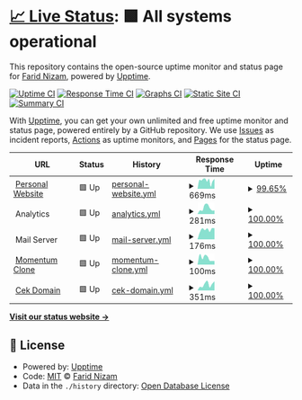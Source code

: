 # [📈 Live Status](https://yuimatcha.github.io/uptime): <!--live status--> **🟩 All systems operational**

This repository contains the open-source uptime monitor and status page for [Farid Nizam](www.onolune.me), powered by [Upptime](https://github.com/upptime/upptime).

[![Uptime CI](https://github.com/yuimatcha/uptime/workflows/Uptime%20CI/badge.svg)](https://github.com/yuimatcha/uptime/actions?query=workflow%3A%22Uptime+CI%22)
[![Response Time CI](https://github.com/yuimatcha/uptime/workflows/Response%20Time%20CI/badge.svg)](https://github.com/yuimatcha/uptime/actions?query=workflow%3A%22Response+Time+CI%22)
[![Graphs CI](https://github.com/yuimatcha/uptime/workflows/Graphs%20CI/badge.svg)](https://github.com/yuimatcha/uptime/actions?query=workflow%3A%22Graphs+CI%22)
[![Static Site CI](https://github.com/yuimatcha/uptime/workflows/Static%20Site%20CI/badge.svg)](https://github.com/yuimatcha/uptime/actions?query=workflow%3A%22Static+Site+CI%22)
[![Summary CI](https://github.com/yuimatcha/uptime/workflows/Summary%20CI/badge.svg)](https://github.com/yuimatcha/uptime/actions?query=workflow%3A%22Summary+CI%22)

With [Upptime](https://upptime.js.org), you can get your own unlimited and free uptime monitor and status page, powered entirely by a GitHub repository. We use [Issues](https://github.com/yuimatcha/uptime/issues) as incident reports, [Actions](https://github.com/yuimatcha/uptime/actions) as uptime monitors, and [Pages](https://yuimatcha.github.io/uptime) for the status page.

<!--start: status pages-->
<!-- This summary is generated by Upptime (https://github.com/upptime/upptime) -->
<!-- Do not edit this manually, your changes will be overwritten -->
<!-- prettier-ignore -->
| URL | Status | History | Response Time | Uptime |
| --- | ------ | ------- | ------------- | ------ |
| <img alt="" src="https://www.farid.cyou/favicon.ico" height="13"> [Personal Website](https://www.farid.cyou) | 🟩 Up | [personal-website.yml](https://github.com/0faridnizam/uptime/commits/HEAD/history/personal-website.yml) | <details><summary><img alt="Response time graph" src="./graphs/personal-website/response-time-week.png" height="20"> 669ms</summary><br><a href="https://faridnizam.github.io/uptime/history/personal-website"><img alt="Response time 428" src="https://img.shields.io/endpoint?url=https%3A%2F%2Fraw.githubusercontent.com%2F0faridnizam%2Fuptime%2FHEAD%2Fapi%2Fpersonal-website%2Fresponse-time.json"></a><br><a href="https://faridnizam.github.io/uptime/history/personal-website"><img alt="24-hour response time 908" src="https://img.shields.io/endpoint?url=https%3A%2F%2Fraw.githubusercontent.com%2F0faridnizam%2Fuptime%2FHEAD%2Fapi%2Fpersonal-website%2Fresponse-time-day.json"></a><br><a href="https://faridnizam.github.io/uptime/history/personal-website"><img alt="7-day response time 669" src="https://img.shields.io/endpoint?url=https%3A%2F%2Fraw.githubusercontent.com%2F0faridnizam%2Fuptime%2FHEAD%2Fapi%2Fpersonal-website%2Fresponse-time-week.json"></a><br><a href="https://faridnizam.github.io/uptime/history/personal-website"><img alt="30-day response time 700" src="https://img.shields.io/endpoint?url=https%3A%2F%2Fraw.githubusercontent.com%2F0faridnizam%2Fuptime%2FHEAD%2Fapi%2Fpersonal-website%2Fresponse-time-month.json"></a><br><a href="https://faridnizam.github.io/uptime/history/personal-website"><img alt="1-year response time 428" src="https://img.shields.io/endpoint?url=https%3A%2F%2Fraw.githubusercontent.com%2F0faridnizam%2Fuptime%2FHEAD%2Fapi%2Fpersonal-website%2Fresponse-time-year.json"></a></details> | <details><summary><a href="https://faridnizam.github.io/uptime/history/personal-website">99.65%</a></summary><a href="https://faridnizam.github.io/uptime/history/personal-website"><img alt="All-time uptime 98.90%" src="https://img.shields.io/endpoint?url=https%3A%2F%2Fraw.githubusercontent.com%2F0faridnizam%2Fuptime%2FHEAD%2Fapi%2Fpersonal-website%2Fuptime.json"></a><br><a href="https://faridnizam.github.io/uptime/history/personal-website"><img alt="24-hour uptime 100.00%" src="https://img.shields.io/endpoint?url=https%3A%2F%2Fraw.githubusercontent.com%2F0faridnizam%2Fuptime%2FHEAD%2Fapi%2Fpersonal-website%2Fuptime-day.json"></a><br><a href="https://faridnizam.github.io/uptime/history/personal-website"><img alt="7-day uptime 99.65%" src="https://img.shields.io/endpoint?url=https%3A%2F%2Fraw.githubusercontent.com%2F0faridnizam%2Fuptime%2FHEAD%2Fapi%2Fpersonal-website%2Fuptime-week.json"></a><br><a href="https://faridnizam.github.io/uptime/history/personal-website"><img alt="30-day uptime 99.92%" src="https://img.shields.io/endpoint?url=https%3A%2F%2Fraw.githubusercontent.com%2F0faridnizam%2Fuptime%2FHEAD%2Fapi%2Fpersonal-website%2Fuptime-month.json"></a><br><a href="https://faridnizam.github.io/uptime/history/personal-website"><img alt="1-year uptime 98.90%" src="https://img.shields.io/endpoint?url=https%3A%2F%2Fraw.githubusercontent.com%2F0faridnizam%2Fuptime%2FHEAD%2Fapi%2Fpersonal-website%2Fuptime-year.json"></a></details>
| <img alt="" src="https://i.imgur.com/NnB33FF.png" height="13"> Analytics | 🟩 Up | [analytics.yml](https://github.com/0faridnizam/uptime/commits/HEAD/history/analytics.yml) | <details><summary><img alt="Response time graph" src="./graphs/analytics/response-time-week.png" height="20"> 281ms</summary><br><a href="https://faridnizam.github.io/uptime/history/analytics"><img alt="Response time 213" src="https://img.shields.io/endpoint?url=https%3A%2F%2Fraw.githubusercontent.com%2F0faridnizam%2Fuptime%2FHEAD%2Fapi%2Fanalytics%2Fresponse-time.json"></a><br><a href="https://faridnizam.github.io/uptime/history/analytics"><img alt="24-hour response time 540" src="https://img.shields.io/endpoint?url=https%3A%2F%2Fraw.githubusercontent.com%2F0faridnizam%2Fuptime%2FHEAD%2Fapi%2Fanalytics%2Fresponse-time-day.json"></a><br><a href="https://faridnizam.github.io/uptime/history/analytics"><img alt="7-day response time 281" src="https://img.shields.io/endpoint?url=https%3A%2F%2Fraw.githubusercontent.com%2F0faridnizam%2Fuptime%2FHEAD%2Fapi%2Fanalytics%2Fresponse-time-week.json"></a><br><a href="https://faridnizam.github.io/uptime/history/analytics"><img alt="30-day response time 319" src="https://img.shields.io/endpoint?url=https%3A%2F%2Fraw.githubusercontent.com%2F0faridnizam%2Fuptime%2FHEAD%2Fapi%2Fanalytics%2Fresponse-time-month.json"></a><br><a href="https://faridnizam.github.io/uptime/history/analytics"><img alt="1-year response time 213" src="https://img.shields.io/endpoint?url=https%3A%2F%2Fraw.githubusercontent.com%2F0faridnizam%2Fuptime%2FHEAD%2Fapi%2Fanalytics%2Fresponse-time-year.json"></a></details> | <details><summary><a href="https://faridnizam.github.io/uptime/history/analytics">100.00%</a></summary><a href="https://faridnizam.github.io/uptime/history/analytics"><img alt="All-time uptime 99.90%" src="https://img.shields.io/endpoint?url=https%3A%2F%2Fraw.githubusercontent.com%2F0faridnizam%2Fuptime%2FHEAD%2Fapi%2Fanalytics%2Fuptime.json"></a><br><a href="https://faridnizam.github.io/uptime/history/analytics"><img alt="24-hour uptime 100.00%" src="https://img.shields.io/endpoint?url=https%3A%2F%2Fraw.githubusercontent.com%2F0faridnizam%2Fuptime%2FHEAD%2Fapi%2Fanalytics%2Fuptime-day.json"></a><br><a href="https://faridnizam.github.io/uptime/history/analytics"><img alt="7-day uptime 100.00%" src="https://img.shields.io/endpoint?url=https%3A%2F%2Fraw.githubusercontent.com%2F0faridnizam%2Fuptime%2FHEAD%2Fapi%2Fanalytics%2Fuptime-week.json"></a><br><a href="https://faridnizam.github.io/uptime/history/analytics"><img alt="30-day uptime 100.00%" src="https://img.shields.io/endpoint?url=https%3A%2F%2Fraw.githubusercontent.com%2F0faridnizam%2Fuptime%2FHEAD%2Fapi%2Fanalytics%2Fuptime-month.json"></a><br><a href="https://faridnizam.github.io/uptime/history/analytics"><img alt="1-year uptime 99.90%" src="https://img.shields.io/endpoint?url=https%3A%2F%2Fraw.githubusercontent.com%2F0faridnizam%2Fuptime%2FHEAD%2Fapi%2Fanalytics%2Fuptime-year.json"></a></details>
| <img alt="" src="https://i.imgur.com/iAqTLq1.png" height="13"> Mail Server | 🟩 Up | [mail-server.yml](https://github.com/0faridnizam/uptime/commits/HEAD/history/mail-server.yml) | <details><summary><img alt="Response time graph" src="./graphs/mail-server/response-time-week.png" height="20"> 176ms</summary><br><a href="https://faridnizam.github.io/uptime/history/mail-server"><img alt="Response time 166" src="https://img.shields.io/endpoint?url=https%3A%2F%2Fraw.githubusercontent.com%2F0faridnizam%2Fuptime%2FHEAD%2Fapi%2Fmail-server%2Fresponse-time.json"></a><br><a href="https://faridnizam.github.io/uptime/history/mail-server"><img alt="24-hour response time 158" src="https://img.shields.io/endpoint?url=https%3A%2F%2Fraw.githubusercontent.com%2F0faridnizam%2Fuptime%2FHEAD%2Fapi%2Fmail-server%2Fresponse-time-day.json"></a><br><a href="https://faridnizam.github.io/uptime/history/mail-server"><img alt="7-day response time 176" src="https://img.shields.io/endpoint?url=https%3A%2F%2Fraw.githubusercontent.com%2F0faridnizam%2Fuptime%2FHEAD%2Fapi%2Fmail-server%2Fresponse-time-week.json"></a><br><a href="https://faridnizam.github.io/uptime/history/mail-server"><img alt="30-day response time 160" src="https://img.shields.io/endpoint?url=https%3A%2F%2Fraw.githubusercontent.com%2F0faridnizam%2Fuptime%2FHEAD%2Fapi%2Fmail-server%2Fresponse-time-month.json"></a><br><a href="https://faridnizam.github.io/uptime/history/mail-server"><img alt="1-year response time 166" src="https://img.shields.io/endpoint?url=https%3A%2F%2Fraw.githubusercontent.com%2F0faridnizam%2Fuptime%2FHEAD%2Fapi%2Fmail-server%2Fresponse-time-year.json"></a></details> | <details><summary><a href="https://faridnizam.github.io/uptime/history/mail-server">100.00%</a></summary><a href="https://faridnizam.github.io/uptime/history/mail-server"><img alt="All-time uptime 100.00%" src="https://img.shields.io/endpoint?url=https%3A%2F%2Fraw.githubusercontent.com%2F0faridnizam%2Fuptime%2FHEAD%2Fapi%2Fmail-server%2Fuptime.json"></a><br><a href="https://faridnizam.github.io/uptime/history/mail-server"><img alt="24-hour uptime 100.00%" src="https://img.shields.io/endpoint?url=https%3A%2F%2Fraw.githubusercontent.com%2F0faridnizam%2Fuptime%2FHEAD%2Fapi%2Fmail-server%2Fuptime-day.json"></a><br><a href="https://faridnizam.github.io/uptime/history/mail-server"><img alt="7-day uptime 100.00%" src="https://img.shields.io/endpoint?url=https%3A%2F%2Fraw.githubusercontent.com%2F0faridnizam%2Fuptime%2FHEAD%2Fapi%2Fmail-server%2Fuptime-week.json"></a><br><a href="https://faridnizam.github.io/uptime/history/mail-server"><img alt="30-day uptime 100.00%" src="https://img.shields.io/endpoint?url=https%3A%2F%2Fraw.githubusercontent.com%2F0faridnizam%2Fuptime%2FHEAD%2Fapi%2Fmail-server%2Fuptime-month.json"></a><br><a href="https://faridnizam.github.io/uptime/history/mail-server"><img alt="1-year uptime 100.00%" src="https://img.shields.io/endpoint?url=https%3A%2F%2Fraw.githubusercontent.com%2F0faridnizam%2Fuptime%2FHEAD%2Fapi%2Fmail-server%2Fuptime-year.json"></a></details>
| <img alt="" src="https://momentum-clone.pages.dev/favicon.ico" height="13"> [Momentum Clone](https://momentum-clone.pages.dev) | 🟩 Up | [momentum-clone.yml](https://github.com/0faridnizam/uptime/commits/HEAD/history/momentum-clone.yml) | <details><summary><img alt="Response time graph" src="./graphs/momentum-clone/response-time-week.png" height="20"> 100ms</summary><br><a href="https://faridnizam.github.io/uptime/history/momentum-clone"><img alt="Response time 108" src="https://img.shields.io/endpoint?url=https%3A%2F%2Fraw.githubusercontent.com%2F0faridnizam%2Fuptime%2FHEAD%2Fapi%2Fmomentum-clone%2Fresponse-time.json"></a><br><a href="https://faridnizam.github.io/uptime/history/momentum-clone"><img alt="24-hour response time 92" src="https://img.shields.io/endpoint?url=https%3A%2F%2Fraw.githubusercontent.com%2F0faridnizam%2Fuptime%2FHEAD%2Fapi%2Fmomentum-clone%2Fresponse-time-day.json"></a><br><a href="https://faridnizam.github.io/uptime/history/momentum-clone"><img alt="7-day response time 100" src="https://img.shields.io/endpoint?url=https%3A%2F%2Fraw.githubusercontent.com%2F0faridnizam%2Fuptime%2FHEAD%2Fapi%2Fmomentum-clone%2Fresponse-time-week.json"></a><br><a href="https://faridnizam.github.io/uptime/history/momentum-clone"><img alt="30-day response time 120" src="https://img.shields.io/endpoint?url=https%3A%2F%2Fraw.githubusercontent.com%2F0faridnizam%2Fuptime%2FHEAD%2Fapi%2Fmomentum-clone%2Fresponse-time-month.json"></a><br><a href="https://faridnizam.github.io/uptime/history/momentum-clone"><img alt="1-year response time 108" src="https://img.shields.io/endpoint?url=https%3A%2F%2Fraw.githubusercontent.com%2F0faridnizam%2Fuptime%2FHEAD%2Fapi%2Fmomentum-clone%2Fresponse-time-year.json"></a></details> | <details><summary><a href="https://faridnizam.github.io/uptime/history/momentum-clone">100.00%</a></summary><a href="https://faridnizam.github.io/uptime/history/momentum-clone"><img alt="All-time uptime 100.00%" src="https://img.shields.io/endpoint?url=https%3A%2F%2Fraw.githubusercontent.com%2F0faridnizam%2Fuptime%2FHEAD%2Fapi%2Fmomentum-clone%2Fuptime.json"></a><br><a href="https://faridnizam.github.io/uptime/history/momentum-clone"><img alt="24-hour uptime 100.00%" src="https://img.shields.io/endpoint?url=https%3A%2F%2Fraw.githubusercontent.com%2F0faridnizam%2Fuptime%2FHEAD%2Fapi%2Fmomentum-clone%2Fuptime-day.json"></a><br><a href="https://faridnizam.github.io/uptime/history/momentum-clone"><img alt="7-day uptime 100.00%" src="https://img.shields.io/endpoint?url=https%3A%2F%2Fraw.githubusercontent.com%2F0faridnizam%2Fuptime%2FHEAD%2Fapi%2Fmomentum-clone%2Fuptime-week.json"></a><br><a href="https://faridnizam.github.io/uptime/history/momentum-clone"><img alt="30-day uptime 100.00%" src="https://img.shields.io/endpoint?url=https%3A%2F%2Fraw.githubusercontent.com%2F0faridnizam%2Fuptime%2FHEAD%2Fapi%2Fmomentum-clone%2Fuptime-month.json"></a><br><a href="https://faridnizam.github.io/uptime/history/momentum-clone"><img alt="1-year uptime 100.00%" src="https://img.shields.io/endpoint?url=https%3A%2F%2Fraw.githubusercontent.com%2F0faridnizam%2Fuptime%2FHEAD%2Fapi%2Fmomentum-clone%2Fuptime-year.json"></a></details>
| <img alt="" src="https://cekdomain.js.org/favicon.ico" height="13"> [Cek Domain](https://cekdomain.js.org) | 🟩 Up | [cek-domain.yml](https://github.com/0faridnizam/uptime/commits/HEAD/history/cek-domain.yml) | <details><summary><img alt="Response time graph" src="./graphs/cek-domain/response-time-week.png" height="20"> 351ms</summary><br><a href="https://faridnizam.github.io/uptime/history/cek-domain"><img alt="Response time 252" src="https://img.shields.io/endpoint?url=https%3A%2F%2Fraw.githubusercontent.com%2F0faridnizam%2Fuptime%2FHEAD%2Fapi%2Fcek-domain%2Fresponse-time.json"></a><br><a href="https://faridnizam.github.io/uptime/history/cek-domain"><img alt="24-hour response time 1616" src="https://img.shields.io/endpoint?url=https%3A%2F%2Fraw.githubusercontent.com%2F0faridnizam%2Fuptime%2FHEAD%2Fapi%2Fcek-domain%2Fresponse-time-day.json"></a><br><a href="https://faridnizam.github.io/uptime/history/cek-domain"><img alt="7-day response time 351" src="https://img.shields.io/endpoint?url=https%3A%2F%2Fraw.githubusercontent.com%2F0faridnizam%2Fuptime%2FHEAD%2Fapi%2Fcek-domain%2Fresponse-time-week.json"></a><br><a href="https://faridnizam.github.io/uptime/history/cek-domain"><img alt="30-day response time 236" src="https://img.shields.io/endpoint?url=https%3A%2F%2Fraw.githubusercontent.com%2F0faridnizam%2Fuptime%2FHEAD%2Fapi%2Fcek-domain%2Fresponse-time-month.json"></a><br><a href="https://faridnizam.github.io/uptime/history/cek-domain"><img alt="1-year response time 252" src="https://img.shields.io/endpoint?url=https%3A%2F%2Fraw.githubusercontent.com%2F0faridnizam%2Fuptime%2FHEAD%2Fapi%2Fcek-domain%2Fresponse-time-year.json"></a></details> | <details><summary><a href="https://faridnizam.github.io/uptime/history/cek-domain">100.00%</a></summary><a href="https://faridnizam.github.io/uptime/history/cek-domain"><img alt="All-time uptime 99.99%" src="https://img.shields.io/endpoint?url=https%3A%2F%2Fraw.githubusercontent.com%2F0faridnizam%2Fuptime%2FHEAD%2Fapi%2Fcek-domain%2Fuptime.json"></a><br><a href="https://faridnizam.github.io/uptime/history/cek-domain"><img alt="24-hour uptime 100.00%" src="https://img.shields.io/endpoint?url=https%3A%2F%2Fraw.githubusercontent.com%2F0faridnizam%2Fuptime%2FHEAD%2Fapi%2Fcek-domain%2Fuptime-day.json"></a><br><a href="https://faridnizam.github.io/uptime/history/cek-domain"><img alt="7-day uptime 100.00%" src="https://img.shields.io/endpoint?url=https%3A%2F%2Fraw.githubusercontent.com%2F0faridnizam%2Fuptime%2FHEAD%2Fapi%2Fcek-domain%2Fuptime-week.json"></a><br><a href="https://faridnizam.github.io/uptime/history/cek-domain"><img alt="30-day uptime 100.00%" src="https://img.shields.io/endpoint?url=https%3A%2F%2Fraw.githubusercontent.com%2F0faridnizam%2Fuptime%2FHEAD%2Fapi%2Fcek-domain%2Fuptime-month.json"></a><br><a href="https://faridnizam.github.io/uptime/history/cek-domain"><img alt="1-year uptime 99.99%" src="https://img.shields.io/endpoint?url=https%3A%2F%2Fraw.githubusercontent.com%2F0faridnizam%2Fuptime%2FHEAD%2Fapi%2Fcek-domain%2Fuptime-year.json"></a></details>

<!--end: status pages-->

[**Visit our status website →**](https://yuimatcha.github.io/uptime)

## 📄 License

- Powered by: [Upptime](https://github.com/upptime/upptime)
- Code: [MIT](./LICENSE) © [Farid Nizam](www.onolune.me)
- Data in the `./history` directory: [Open Database License](https://opendatacommons.org/licenses/odbl/1-0/)
